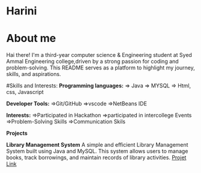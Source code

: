 # Harini
About me
=
Hai there! I'm a third-year computer science & Engineering student at Syed Ammal Engineering college,driven by a strong passion for coding and problem-solving.
This README serves as a platform to highlight my journey, skills, and aspirations.

#Skills and Interests:
**Programming languages:**
   => Java 
   => MYSQL
   => Html, css, Javascript

**Developer Tools:**
   =>Git/GitHub
   =>vscode
   =>NetBeans IDE

**Interests:**
  =>Participated in Hackathon
  =>participated in intercollege Events
  =>Problem-Solving Skills
  =>Communication Skils

**Projects**

**Library Management System**
A simple and efficient Library Management System built using Java and MySQL. This system allows users to manage books, track borrowings, and maintain records of library activities.
[Projet Link](https://github.com/harinibalaji3/librarymanagements)



   

